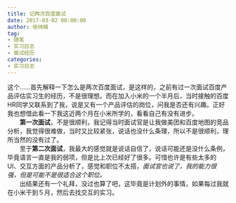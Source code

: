 ```yaml
---
title: 记两次百度面试
date: 2017-03-02 00:00:00
author: 徐炜楠
tag: 
- 随笔
- 实习日志
- 面试经历
categories: 
- 实习日志
---
```

<p>这个……首先解释一下怎么是两次百度面试，是这样的，之前有过一次面试百度产品评估实习生的经历，不是很理想。而在加入小米的一个半月后，当时接触的百度HR同学又联系到了我，说是又有一个产品评估的岗位，问我是否还有兴趣。正好我也想借此看一下我这近两个月在小米所学的，看看自己有没有进步。<br>　　<strong>第一次面试</strong>，不是很顺利，我记得当时面试官是让我做美团和百度地图的竞品分析，我觉得很难做，当时又比较紧张，说话也没什么条理，所以不是很顺利，理所当然的没有过了。<br>　　至于<strong>第二次面试</strong>，我最大的感觉就是说话自信了，说话可能还是没什么条例，毕竟语言一直是我的弱项，但是比上次已经好了很多。可惜也许是有些太多的UI、交互方面的产品分析了，感觉和职位不太搭，<em>面试官也说了，我的能力很强，但是可能不是很适合这个职位。</em><br>　　出结果还有一个礼拜，没过也算了吧，这毕竟是计划外的事情，如果每过我就在小米干到５月，然后去找交互的实习。</p>